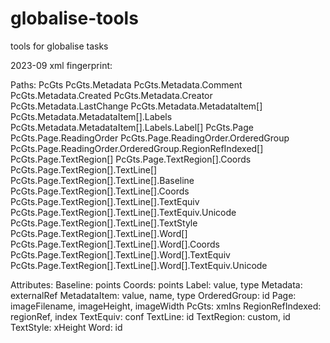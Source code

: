 # globalise-tools

tools for globalise tasks


2023-09 xml fingerprint:

Paths:
  PcGts
  PcGts.Metadata
  PcGts.Metadata.Comment
  PcGts.Metadata.Created
  PcGts.Metadata.Creator
  PcGts.Metadata.LastChange
  PcGts.Metadata.MetadataItem[]
  PcGts.Metadata.MetadataItem[].Labels
  PcGts.Metadata.MetadataItem[].Labels.Label[]
  PcGts.Page
  PcGts.Page.ReadingOrder
  PcGts.Page.ReadingOrder.OrderedGroup
  PcGts.Page.ReadingOrder.OrderedGroup.RegionRefIndexed[]
  PcGts.Page.TextRegion[]
  PcGts.Page.TextRegion[].Coords
  PcGts.Page.TextRegion[].TextLine[]
  PcGts.Page.TextRegion[].TextLine[].Baseline
  PcGts.Page.TextRegion[].TextLine[].Coords
  PcGts.Page.TextRegion[].TextLine[].TextEquiv
  PcGts.Page.TextRegion[].TextLine[].TextEquiv.Unicode
  PcGts.Page.TextRegion[].TextLine[].TextStyle
  PcGts.Page.TextRegion[].TextLine[].Word[]
  PcGts.Page.TextRegion[].TextLine[].Word[].Coords
  PcGts.Page.TextRegion[].TextLine[].Word[].TextEquiv
  PcGts.Page.TextRegion[].TextLine[].Word[].TextEquiv.Unicode

Attributes:
  Baseline: points
  Coords: points
  Label: value, type
  Metadata: externalRef
  MetadataItem: value, name, type
  OrderedGroup: id
  Page: imageFilename, imageHeight, imageWidth
  PcGts: xmlns
  RegionRefIndexed: regionRef, index
  TextEquiv: conf
  TextLine: id
  TextRegion: custom, id
  TextStyle: xHeight
  Word: id